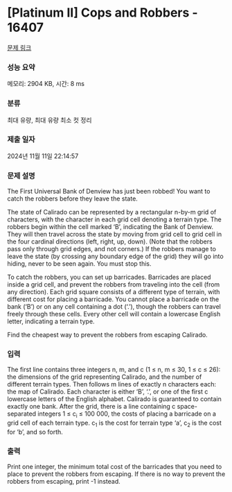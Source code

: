 # [Platinum II] Cops and Robbers - 16407 

[문제 링크](https://www.acmicpc.net/problem/16407) 

### 성능 요약

메모리: 2904 KB, 시간: 8 ms

### 분류

최대 유량, 최대 유량 최소 컷 정리

### 제출 일자

2024년 11월 11일 22:14:57

### 문제 설명

<p>The First Universal Bank of Denview has just been robbed! You want to catch the robbers before they leave the state.</p>

<p>The state of Calirado can be represented by a rectangular n-by-m grid of characters, with the character in each grid cell denoting a terrain type. The robbers begin within the cell marked ‘B’, indicating the Bank of Denview. They will then travel across the state by moving from grid cell to grid cell in the four cardinal directions (left, right, up, down). (Note that the robbers pass only through grid edges, and not corners.) If the robbers manage to leave the state (by crossing any boundary edge of the grid) they will go into hiding, never to be seen again. You must stop this.</p>

<p>To catch the robbers, you can set up barricades. Barricades are placed inside a grid cell, and prevent the robbers from traveling into the cell (from any direction). Each grid square consists of a different type of terrain, with different cost for placing a barricade. You cannot place a barricade on the bank (‘B’) or on any cell containing a dot (‘.’), though the robbers can travel freely through these cells. Every other cell will contain a lowercase English letter, indicating a terrain type.</p>

<p>Find the cheapest way to prevent the robbers from escaping Calirado.</p>

### 입력 

 <p>The first line contains three integers n, m, and c (1 ≤ n, m ≤ 30, 1 ≤ c ≤ 26): the dimensions of the grid representing Calirado, and the number of different terrain types. Then follows m lines of exactly n characters each: the map of Calirado. Each character is either ‘B’, ‘.’, or one of the first c lowercase letters of the English alphabet. Calirado is guaranteed to contain exactly one bank. After the grid, there is a line containing c space-separated integers 1 ≤ c<sub>i</sub> ≤ 100 000, the costs of placing a barricade on a grid cell of each terrain type. c<sub>1</sub> is the cost for terrain type ‘a’, c<sub>2</sub> is the cost for ‘b’, and so forth.</p>

### 출력 

 <p>Print one integer, the minimum total cost of the barricades that you need to place to prevent the robbers from escaping. If there is no way to prevent the robbers from escaping, print -1 instead.</p>

